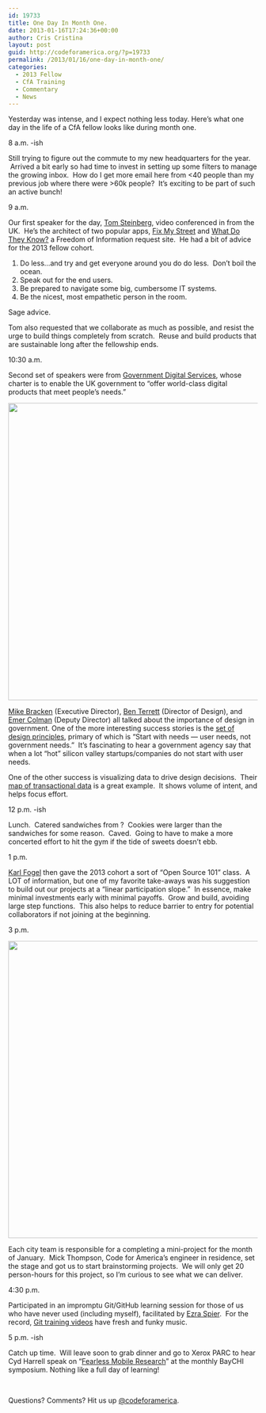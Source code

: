 ```yaml
---
id: 19733
title: One Day In Month One.
date: 2013-01-16T17:24:36+00:00
author: Cris Cristina
layout: post
guid: http://codeforamerica.org/?p=19733
permalink: /2013/01/16/one-day-in-month-one/
categories:
  - 2013 Fellow
  - CfA Training
  - Commentary
  - News
---
```

Yesterday was intense, and I expect nothing less today. Here&#8217;s what one day in the life of a CfA fellow looks like during month one.

8 a.m. -ish
  
Still trying to figure out the commute to my new headquarters for the year.  Arrived a bit early so had time to invest in setting up some filters to manage the growing inbox.  How do I get more email here from <40 people than my previous job where there were >60k people?  It’s exciting to be part of such an active bunch!

9 a.m.
  
Our first speaker for the day, [Tom Steinberg](https://twitter.com/steiny), video conferenced in from the UK.  He’s the architect of two popular apps, [Fix My Street](http://www.fixmystreet.com/) and [What Do They Know?](http://www.whatdotheyknow.com/) a Freedom of Information request site.  He had a bit of advice for the 2013 fellow cohort.

  1. Do less&#8230;and try and get everyone around you do do less.  Don’t boil the ocean.
  2. Speak out for the end users.
  3. Be prepared to navigate some big, cumbersome IT systems.
  4. Be the nicest, most empathetic person in the room.

Sage advice.

Tom also requested that we collaborate as much as possible, and resist the urge to build things completely from scratch.  Reuse and build products that are sustainable long after the fellowship ends.

10:30 a.m.
  
Second set of speakers were from [Government Digital Services](http://digital.cabinetoffice.gov.uk/), whose charter is to enable the UK government to “offer world-class digital products that meet people’s needs.”

<img src="https://lh4.googleusercontent.com/CzqGhuMJxUX1XIo4qA50JvjLuWlBZ5rb9QkZ8GVKPu5-yE9jC-9sJekLXrPthbrvEdK29kCGI9sV6GwQHGeflMUHEEhDEPlTPinGIlT01wHxMT2dkDg" alt="" width="600px" />

[Mike Bracken](https://twitter.com/MTBracken) (Executive Director), [Ben Terrett](http://twitter.com/benterrett) (Director of Design), and [Emer Colman](https://twitter.com/emercoleman) (Deputy Director) all talked about the importance of design in government. One of the more interesting success stories is the [set of design principles](https://www.gov.uk/designprinciples), primary of which is “Start with needs &#8212; user needs, not government needs.”  It’s fascinating to hear a government agency say that when a lot “hot” silicon valley startups/companies do not start with user needs.

One of the other success is visualizing data to drive design decisions.  Their [map of transactional data](http://transactionalservices.alphagov.co.uk/) is a great example.  It shows volume of intent, and helps focus effort.

12 p.m. -ish
  
Lunch.  Catered sandwiches from ?  Cookies were larger than the sandwiches for some reason.  Caved.  Going to have to make a more concerted effort to hit the gym if the tide of sweets doesn’t ebb.

1 p.m.
  
[Karl Fogel](https://twitter.com/kfogel) then gave the 2013 cohort a sort of “Open Source 101” class.  A LOT of information, but one of my favorite take-aways was his suggestion to build out our projects at a “linear participation slope.”  In essence, make minimal investments early with minimal payoffs.  Grow and build, avoiding large step functions.  This also helps to reduce barrier to entry for potential collaborators if not joining at the beginning.

3 p.m.

<img src="https://lh4.googleusercontent.com/GSbOXvAwGaBf93CBDdtPJf32G0xD4ChaV6-CW1YAkJexyydFl-NSMK93gLPooJYM5FzQgqqTXqsI5ntMJ_XhZRJOWFzTsjQGzrto_mLwdDPEssQI1e0" alt="" width="600px" />
  
Each city team is responsible for a completing a mini-project for the month of January.  Mick Thompson, Code for America’s engineer in residence, set the stage and got us to start brainstorming projects.  We will only get 20 person-hours for this project, so I’m curious to see what we can deliver.

4:30 p.m.
  
Participated in an impromptu Git/GitHub learning session for those of us who have never used (including myself), facilitated by [Ezra Spier](https://twitter.com/ahhrrr).  For the record, [Git training videos](http://git-scm.com/videos) have fresh and funky music.

5 p.m. -ish
  
Catch up time.  Will leave soon to grab dinner and go to Xerox PARC to hear Cyd Harrell speak on “[Fearless Mobile Research](http://www.baychi.org/program/#1)” at the monthly BayCHI symposium. Nothing like a full day of learning!

&nbsp;

Questions? Comments? Hit us up <a href="http://twitter.com/codeforamerica" target="_blank">@codeforamerica</a>.

&nbsp;